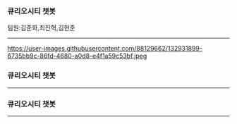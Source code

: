 ### 큐리오시티 챗봇
팀원:김준화,최진혁,김현준
<hr/>



https://user-images.githubusercontent.com/88129662/132931899-6735bb9c-86fd-4680-a0d8-e4f1a59c53bf.jpeg


### 큐리오시티 챗봇




<hr/>

### 큐리오시티 챗봇




<hr/>


